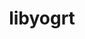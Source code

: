 ---
title: "libyogrt"
layout: cache
categories: [package, v0.18.0]
meta: {"versions": ["1.27"], "compilers": ["gcc@=7.5.0"], "oss": ["ubuntu18.04"], "platforms": ["linux"], "targets": ["x86_64"], "stacks": ["e4s", "radiuss", "root", "tutorial"], "num_specs": 2, "num_specs_by_stack": {"root": 2, "radiuss": 1, "tutorial": 1, "e4s": 1}}
spec_details: [{"hash": "hiyjovcypt2bzfxlhvn7vrfvxyazf7vi", "compiler": "gcc@=7.5.0", "versions": ["1.27"], "os": "ubuntu18.04", "platform": "linux", "target": "x86_64", "variants": ["scheduler=slurm", "~static"], "stacks": ["root", "radiuss", "tutorial"], "size": "-", "tarball": "https://binaries.spack.io/v0.18.0/build_cache/linux-ubuntu18.04-x86_64/gcc-7.5.0/libyogrt-1.27/linux-ubuntu18.04-x86_64-gcc-7.5.0-libyogrt-1.27-hiyjovcypt2bzfxlhvn7vrfvxyazf7vi.spack"}, {"hash": "bcoyaoo4ei5gy7h6pzn2tm27vkfr62qv", "compiler": "gcc@=7.5.0", "versions": ["1.27"], "os": "ubuntu18.04", "platform": "linux", "target": "x86_64", "variants": ["scheduler=slurm", "~static"], "stacks": ["e4s", "root"], "size": "-", "tarball": "https://binaries.spack.io/v0.18.0/build_cache/linux-ubuntu18.04-x86_64/gcc-7.5.0/libyogrt-1.27/linux-ubuntu18.04-x86_64-gcc-7.5.0-libyogrt-1.27-bcoyaoo4ei5gy7h6pzn2tm27vkfr62qv.spack"}]
---
